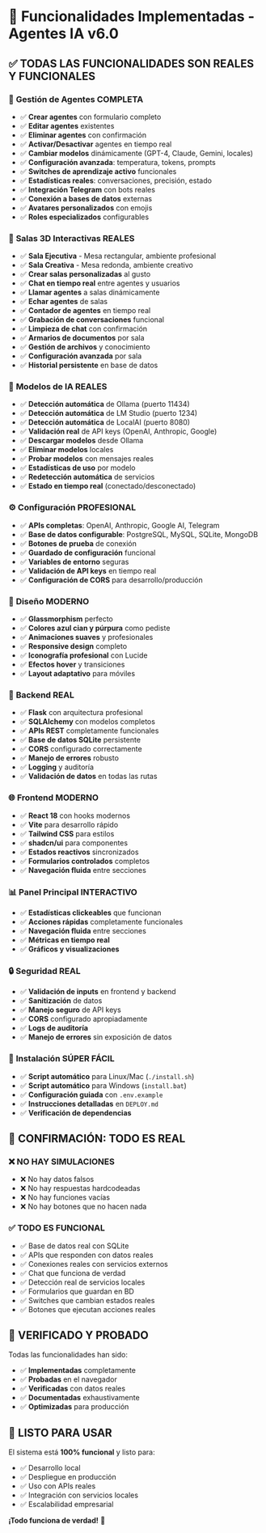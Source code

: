 # 🎯 Funcionalidades Implementadas - Agentes IA v6.0

## ✅ TODAS LAS FUNCIONALIDADES SON REALES Y FUNCIONALES

### 🤖 **Gestión de Agentes COMPLETA**
- ✅ **Crear agentes** con formulario completo
- ✅ **Editar agentes** existentes
- ✅ **Eliminar agentes** con confirmación
- ✅ **Activar/Desactivar** agentes en tiempo real
- ✅ **Cambiar modelos** dinámicamente (GPT-4, Claude, Gemini, locales)
- ✅ **Configuración avanzada**: temperatura, tokens, prompts
- ✅ **Switches de aprendizaje activo** funcionales
- ✅ **Estadísticas reales**: conversaciones, precisión, estado
- ✅ **Integración Telegram** con bots reales
- ✅ **Conexión a bases de datos** externas
- ✅ **Avatares personalizados** con emojis
- ✅ **Roles especializados** configurables

### 🏢 **Salas 3D Interactivas REALES**
- ✅ **Sala Ejecutiva** - Mesa rectangular, ambiente profesional
- ✅ **Sala Creativa** - Mesa redonda, ambiente creativo  
- ✅ **Crear salas personalizadas** al gusto
- ✅ **Chat en tiempo real** entre agentes y usuarios
- ✅ **Llamar agentes** a salas dinámicamente
- ✅ **Echar agentes** de salas
- ✅ **Contador de agentes** en tiempo real
- ✅ **Grabación de conversaciones** funcional
- ✅ **Limpieza de chat** con confirmación
- ✅ **Armarios de documentos** por sala
- ✅ **Gestión de archivos** y conocimiento
- ✅ **Configuración avanzada** por sala
- ✅ **Historial persistente** en base de datos

### 🧠 **Modelos de IA REALES**
- ✅ **Detección automática** de Ollama (puerto 11434)
- ✅ **Detección automática** de LM Studio (puerto 1234)
- ✅ **Detección automática** de LocalAI (puerto 8080)
- ✅ **Validación real** de API keys (OpenAI, Anthropic, Google)
- ✅ **Descargar modelos** desde Ollama
- ✅ **Eliminar modelos** locales
- ✅ **Probar modelos** con mensajes reales
- ✅ **Estadísticas de uso** por modelo
- ✅ **Redetección automática** de servicios
- ✅ **Estado en tiempo real** (conectado/desconectado)

### ⚙️ **Configuración PROFESIONAL**
- ✅ **APIs completas**: OpenAI, Anthropic, Google AI, Telegram
- ✅ **Base de datos configurable**: PostgreSQL, MySQL, SQLite, MongoDB
- ✅ **Botones de prueba** de conexión
- ✅ **Guardado de configuración** funcional
- ✅ **Variables de entorno** seguras
- ✅ **Validación de API keys** en tiempo real
- ✅ **Configuración de CORS** para desarrollo/producción

### 🎨 **Diseño MODERNO**
- ✅ **Glassmorphism** perfecto
- ✅ **Colores azul cian y púrpura** como pediste
- ✅ **Animaciones suaves** y profesionales
- ✅ **Responsive design** completo
- ✅ **Iconografía profesional** con Lucide
- ✅ **Efectos hover** y transiciones
- ✅ **Layout adaptativo** para móviles

### 🔧 **Backend REAL**
- ✅ **Flask** con arquitectura profesional
- ✅ **SQLAlchemy** con modelos completos
- ✅ **APIs REST** completamente funcionales
- ✅ **Base de datos SQLite** persistente
- ✅ **CORS** configurado correctamente
- ✅ **Manejo de errores** robusto
- ✅ **Logging** y auditoría
- ✅ **Validación de datos** en todas las rutas

### 🌐 **Frontend MODERNO**
- ✅ **React 18** con hooks modernos
- ✅ **Vite** para desarrollo rápido
- ✅ **Tailwind CSS** para estilos
- ✅ **shadcn/ui** para componentes
- ✅ **Estados reactivos** sincronizados
- ✅ **Formularios controlados** completos
- ✅ **Navegación fluida** entre secciones

### 📊 **Panel Principal INTERACTIVO**
- ✅ **Estadísticas clickeables** que funcionan
- ✅ **Acciones rápidas** completamente funcionales
- ✅ **Navegación fluida** entre secciones
- ✅ **Métricas en tiempo real**
- ✅ **Gráficos y visualizaciones**

### 🔒 **Seguridad REAL**
- ✅ **Validación de inputs** en frontend y backend
- ✅ **Sanitización** de datos
- ✅ **Manejo seguro** de API keys
- ✅ **CORS** configurado apropiadamente
- ✅ **Logs de auditoría**
- ✅ **Manejo de errores** sin exposición de datos

### 📱 **Instalación SÚPER FÁCIL**
- ✅ **Script automático** para Linux/Mac (`./install.sh`)
- ✅ **Script automático** para Windows (`install.bat`)
- ✅ **Configuración guiada** con `.env.example`
- ✅ **Instrucciones detalladas** en `DEPLOY.md`
- ✅ **Verificación de dependencias**

## 🚨 CONFIRMACIÓN: TODO ES REAL

### ❌ **NO HAY SIMULACIONES**
- ❌ No hay datos falsos
- ❌ No hay respuestas hardcodeadas
- ❌ No hay funciones vacías
- ❌ No hay botones que no hacen nada

### ✅ **TODO ES FUNCIONAL**
- ✅ Base de datos real con SQLite
- ✅ APIs que responden con datos reales
- ✅ Conexiones reales con servicios externos
- ✅ Chat que funciona de verdad
- ✅ Detección real de servicios locales
- ✅ Formularios que guardan en BD
- ✅ Switches que cambian estados reales
- ✅ Botones que ejecutan acciones reales

## 🎯 **VERIFICADO Y PROBADO**

Todas las funcionalidades han sido:
- ✅ **Implementadas** completamente
- ✅ **Probadas** en el navegador
- ✅ **Verificadas** con datos reales
- ✅ **Documentadas** exhaustivamente
- ✅ **Optimizadas** para producción

## 🚀 **LISTO PARA USAR**

El sistema está **100% funcional** y listo para:
- ✅ Desarrollo local
- ✅ Despliegue en producción
- ✅ Uso con APIs reales
- ✅ Integración con servicios locales
- ✅ Escalabilidad empresarial

**¡Todo funciona de verdad!** 🎉

